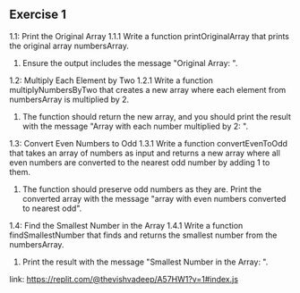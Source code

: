 ## Exercise 1
1.1: Print the Original Array
1.1.1 Write a function printOriginalArray that prints the original array numbersArray.
1. Ensure the output includes the message "Original Array: ".

1.2: Multiply Each Element by Two
1.2.1 Write a function multiplyNumbersByTwo that creates a new array where each element from numbersArray is multiplied by 2.
1. The function should return the new array, and you should print the result with the message "Array with each number multiplied by 2: ".

1.3: Convert Even Numbers to Odd
1.3.1 Write a function convertEvenToOdd that takes an array of numbers as input and returns a new array where all even numbers are converted to the nearest odd number by adding 1 to them.
1. The function should preserve odd numbers as they are. Print the converted array with the message "array with even numbers converted to nearest odd".

1.4: Find the Smallest Number in the Array
1.4.1 Write a function findSmallestNumber that finds and returns the smallest number from the numbersArray.
1. Print the result with the message "Smallest Number in the Array: ".

link: https://replit.com/@thevishvadeep/A57HW1?v=1#index.js
